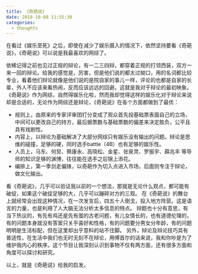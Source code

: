 ```yaml
---
title: 《奇葩说》
date: 2018-10-08 11:55:30
categories:
  - thoughts
---
```


在看过《娱乐至死》之后，即使在减少了娱乐摄入的情况下，依然坚持要看《奇葩说》，《奇葩说》可以说是我最喜欢的网综了。
<!--more-->

依稀记得之前也见过正规的辩论，有一二三四辩，都穿着正规的打领西装，双方一来一回的辩论。给我的感觉是，厉害，但是他们说的都太过拗口，用的名词都比较专业，看着他们辩论就像是他们说的是院自家的事儿一样，评论的也都是自家的长辈，外人不应该来看热闹，反而应该远远的回避。这就是我对于辩论的最初映象。
《奇葩说》作为网综，自然得娱乐化啦，然而我却觉得这样的娱乐化对于辩论来说却是合适的，无论作为网综还是辩论，《奇葩说》在各个方面都做到了最优：
* 规则上，由原来的专家评审团打分变成了观众首先投基础票表面自己的立场，中间可以更改自己的持方，最后据票数与基础票数的偏差来决定胜负，公平且具有戏剧性。
* 内容上，以辩论为基础解决了大部分网综只有娱乐没有输出的问题。辩论是思维的碰撞，足够的硬，同时选手battle（4B）也有足够的娱乐性。
* 人员上，马东、何炅、蔡康永、高晓松、金星、张泉灵、罗振宇、薛兆丰 等导师的知识足够的渊博，往往能在选手之后锦上添花。
* 编排上，第一季剑走偏锋，以奇葩作为切入点进入市场，后面则专注于辩论，做文化输出。

看《奇葩说》，几乎可以验证我以前的一个想法，那就是无论什么观点，都可能有破绽，如果这个破绽足够的大，几乎可以蹦碎对方的三观。
在《奇葩说》的舞台上就经常会出现这种情况，在一次发言后，四五十人倒戈，投入地方阵营。这是语言的力量，也是利用了人大脑无法分析太多信息的特点。
辩题也十分有意思，有当下热议的，有先有鸡还是先有蛋的古老问题，有儿女情长的，也有道德伦理的，有的问题本身就没有答案只关乎喜好和性格，有的问题要分男女分年龄，有的问题明明是生活标配，但在这里却出乎意料的站不住脚。
另外，辩论及辩论技巧具有普适性，在生活中我们也无时无刻不在辩论，用傅首尔的话来说，我和你吵是为了维护我内心的秩序。这个节目让我深刻认识到事物不仅有两方面，还有很多方面和角度可以探讨和研究。

以上，就是《奇葩说》给我的启发。